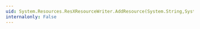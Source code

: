 ```yaml
---
uid: System.Resources.ResXResourceWriter.AddResource(System.String,System.Object)
internalonly: False
---
```

